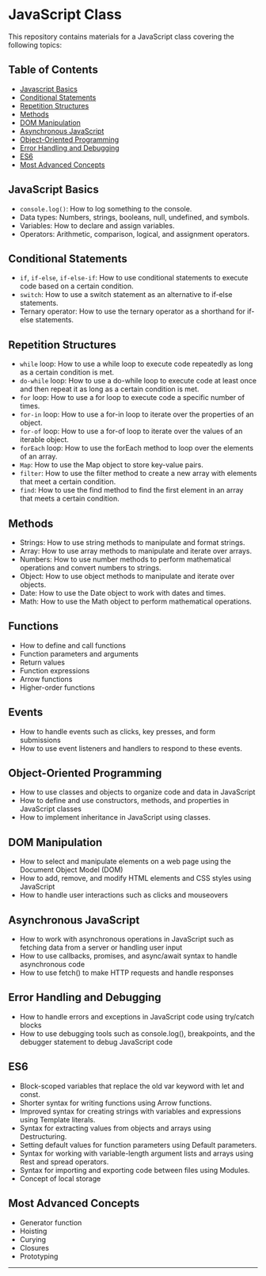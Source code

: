 # JavaScript Class

This repository contains materials for a JavaScript class covering the following topics:

## Table of Contents

- [Javascript Basics](#javascript-basics)
- [Conditional Statements](#conditional-statements)
- [Repetition Structures](#repetition-structures)
- [Methods](#methods)
- [DOM Manipulation](#dom-manipulation)
- [Asynchronous JavaScript](#asynchronous-javascript)
- [Object-Oriented Programming](#object-oriented-programming)
- [Error Handling and Debugging](#error-handling-and-debugging)
- [ES6](#es6)
- [Most Advanced Concepts](#most-advanced-concepts)

## JavaScript Basics

- `console.log()`: How to log something to the console.
- Data types: Numbers, strings, booleans, null, undefined, and symbols.
- Variables: How to declare and assign variables.
- Operators: Arithmetic, comparison, logical, and assignment operators.

## Conditional Statements

- `if`, `if-else`, `if-else-if`: How to use conditional statements to execute code based on a certain condition.
- `switch`: How to use a switch statement as an alternative to if-else statements.
- Ternary operator: How to use the ternary operator as a shorthand for if-else statements.

## Repetition Structures

- `while` loop: How to use a while loop to execute code repeatedly as long as a certain condition is met.
- `do-while` loop: How to use a do-while loop to execute code at least once and then repeat it as long as a certain condition is met.
- `for` loop: How to use a for loop to execute code a specific number of times.
- `for-in` loop: How to use a for-in loop to iterate over the properties of an object.
- `for-of` loop: How to use a for-of loop to iterate over the values of an iterable object.
- `forEach` loop: How to use the forEach method to loop over the elements of an array.
- `Map`: How to use the Map object to store key-value pairs.
- `filter`: How to use the filter method to create a new array with elements that meet a certain condition.
- `find`: How to use the find method to find the first element in an array that meets a certain condition.

## Methods

- Strings: How to use string methods to manipulate and format strings.
- Array: How to use array methods to manipulate and iterate over arrays.
- Numbers: How to use number methods to perform mathematical operations and convert numbers to strings.
- Object: How to use object methods to manipulate and iterate over objects.
- Date: How to use the Date object to work with dates and times.
- Math: How to use the Math object to perform mathematical operations.

## Functions

- How to define and call functions
- Function parameters and arguments
- Return values
- Function expressions
- Arrow functions
- Higher-order functions

## Events

- How to handle events such as clicks, key presses, and form submissions
- How to use event listeners and handlers to respond to these events.


## Object-Oriented Programming
- How to use classes and objects to organize code and data in JavaScript
- How to define and use constructors, methods, and properties in JavaScript classes
- How to implement inheritance in JavaScript using classes.

## DOM Manipulation

- How to select and manipulate elements on a web page using the Document Object Model (DOM)
- How to add, remove, and modify HTML elements and CSS styles using JavaScript
- How to handle user interactions such as clicks and mouseovers

## Asynchronous JavaScript

- How to work with asynchronous operations in JavaScript such as fetching data from a server or handling user input
- How to use callbacks, promises, and async/await syntax to handle asynchronous code
- How to use fetch() to make HTTP requests and handle responses

## Error Handling and Debugging
- How to handle errors and exceptions in JavaScript code using try/catch blocks
- How to use debugging tools such as console.log(), breakpoints, and the debugger statement to debug JavaScript code

## ES6
- Block-scoped variables that replace the old var keyword with let and const.
- Shorter syntax for writing functions using Arrow functions.
- Improved syntax for creating strings with variables and expressions using Template literals.
- Syntax for extracting values from objects and arrays using Destructuring.
- Setting default values for function parameters using Default parameters.
- Syntax for working with variable-length argument lists and arrays using Rest and spread operators.
- Syntax for importing and exporting code between files using Modules.
- Concept of local storage

## Most Advanced Concepts
- Generator function
- Hoisting 
- Curying
- Closures 
- Prototyping
<hr/>
  

